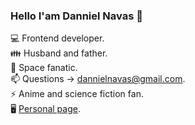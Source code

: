 ### Hello I'am Danniel Navas 👋

💻  Frontend developer.  
👪  Husband and father.  
🔭  Space fanatic.  
📫  Questions -> <dannielnavas@gmail.com>.  
⚡  Anime and science fiction fan.  
🖥  [Personal page](https://dannielnavasportafolio.herokuapp.com/).  
<!--
**DannielNavas/DannielNavas** is a ✨ _special_ ✨ repository because its `README.md` (this file) appears on your GitHub profile.

Here are some ideas to get you started:

- 🔭 I’m currently working on ...
- 🌱 I’m currently learning ...
- 👯 I’m looking to collaborate on ...
- 🤔 I’m looking for help with ...
- 💬 Ask me about ...
- 📫 How to reach me: ...
- 😄 Pronouns: ...
- ⚡ Fun fact: ...
-->
